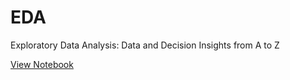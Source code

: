 # EDA
Exploratory Data Analysis: Data and Decision Insights from A to Z 

[View Notebook](https://nbviewer.org/github/OSuwaidi/EDA/blob/main/EDA.ipynb)
